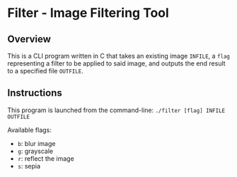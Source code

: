 # Filter - Image Filtering Tool

## Overview

This is a CLI program written in C that takes an existing image `INFILE`, a `flag` representing a filter to be applied to said image, and outputs the end result to a specified file `OUTFILE`.


## Instructions
This program is launched from the command-line:
`./filter [flag] INFILE OUTFILE`

Available flags:
- `b`: blur image
- `g`: grayscale
- `r`: reflect the image
- `s`: sepia

